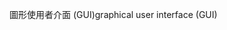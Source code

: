 <span data-ttu-id="8bdfd-101">圖形使用者介面 (GUI)</span><span class="sxs-lookup"><span data-stu-id="8bdfd-101">graphical user interface (GUI)</span></span>